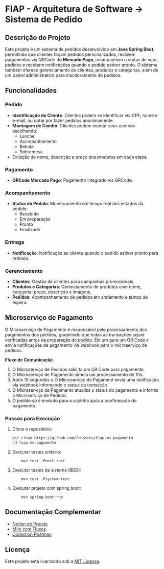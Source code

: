 
# FIAP - Arquitetura de Software -> Sistema de Pedido

## Descrição do Projeto

Este projeto é um sistema de pedidos desenvolvido em **Java Spring Boot**, permitindo que clientes façam pedidos personalizados, realizem pagamentos via QRCode do **Mercado Pago**, acompanhem o status de seus pedidos e recebam notificações quando o pedido estiver pronto. O sistema também oferece gerenciamento de clientes, produtos e categorias, além de um painel administrativo para monitoramento de pedidos.

## Funcionalidades

### Pedido
- **Identificação do Cliente**: Clientes podem se identificar via CPF, nome e e-mail, ou optar por fazer pedidos anonimamente.
- **Montagem de Combo**: Clientes podem montar seus combos escolhendo:
    - Lanche
    - Acompanhamento
    - Bebida
    - Sobremesa
- Exibição de nome, descrição e preço dos produtos em cada etapa.

### Pagamento
- **QRCode Mercado Pago**: Pagamento integrado via QRCode.

### Acompanhamento
- **Status do Pedido**: Monitoramento em tempo real dos estados do pedido:
    - Recebido
    - Em preparação
    - Pronto
    - Finalizado

### Entrega
- **Notificação**: Notificação ao cliente quando o pedido estiver pronto para retirada.

### Gerenciamento
- **Clientes**: Gestão de clientes para campanhas promocionais.
- **Produtos e Categorias**: Gerenciamento de produtos com nome, categoria, preço, descrição e imagens.
- **Pedidos**: Acompanhamento de pedidos em andamento e tempo de espera.

## Microserviço de Pagamento

O Microserviço de Pagamento é responsável pelo processamento dos pagamentos dos pedidos, garantindo que todas as transações sejam verificadas antes da preparação do pedido. Ele um gera um QR Code e envia notificações de pagamento via webhook para o microserviço de pedidos.

**Fluxo de Comunicação**
1. O Microserviço de Pedidos solicita um QR Code para pagamento.
2. O Microserviço de Pagamento simula um processamento de 10s.
3. Após 10 segundos o O Microserviço de Pagament envia uma notificação via webhook informando o status da transação.
4. O Microserviço de Pagamento atualiza o status do pagamento e informa o Microserviço de Pedidos.
5. O pedido só é enviado para a cozinha após a confirmação do pagamento.

### Passos para Execução

1. Clone o repositório:
   ```bash
   git clone https://github.com/frbastos/fiap-ms-pagamento
   cd fiap-ms-pagamento
   ```

2. Executar testes unitário:
    ```
        mvn test -Punit-test
    ```

3. Executar testes de sistema (BDD):
    ```
        mvn test -Psystem-test
    ```

4. Executar projeto com spring boot:
    ```
        mvn spring-boot:run
    ```

## Documentação Complementar

- [Notion do Projeto](https://global-gorilla-13f.notion.site/FIAP-Projeto-Lanchonete-26bfdcca5de84ce8974cbfad8286dcc2)
- [Miro com Fluxos](https://miro.com/app/board/uXjVK3DvRAo=/?share_link_id=212036327976)
- [Collection Postman](https://drive.google.com/file/d/1XwWG5h5oT1e2Nfxoc222UkvCIpkwJ_pI/view?usp=sharing)

## Licença

Este projeto está licenciado sob a [MIT License](https://opensource.org/licenses/MIT).
